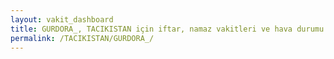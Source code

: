 ```yaml
---
layout: vakit_dashboard
title: GURDORA_, TACIKISTAN için iftar, namaz vakitleri ve hava durumu - ilçe/eyalet seç
permalink: /TACIKISTAN/GURDORA_/
---
```


<script type="text/javascript">
  var GLOBAL_COUNTRY = 'TACIKISTAN';
  var GLOBAL_CITY = 'GURDORA_';
  var GLOBAL_STATE = '';
  var lat = 72;
  var lon = 21;
</script>
